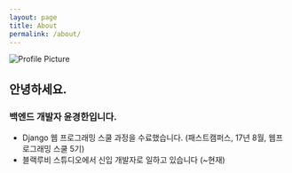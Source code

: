 ```yaml
---
layout: page
title: About
permalink: /about/
---
```


<img src="{{ site.baseurl }}/assets/profile.jpeg" title="Profile Picture" class="profile">

## 안녕하세요. 
### 백엔드 개발자 윤경한입니다.
- Django 웹 프로그래밍 스쿨 과정을 수료했습니다. (패스트캠퍼스, 17년 8월, 웹프로그래밍 스쿨 5기)
- 블랙루비 스튜디오에서 신입 개발자로 일하고 있습니다 (~현재)
